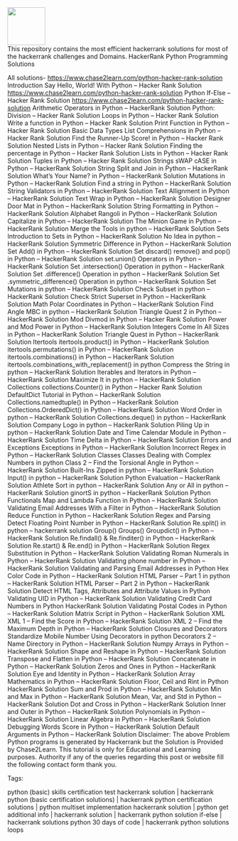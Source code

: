 <a align="center" href="https://www.hackerrank.com/Kanahaiya">
       <img height=85 src="https://d3keuzeb2crhkn.cloudfront.net/hackerrank/assets/styleguide/logo_wordmark-f5c5eb61ab0a154c3ed9eda24d0b9e31.svg">
   </a><br>
This repository contains the most efficient hackerrank solutions for most of the hackerrank challenges and Domains.
HackerRank Python Programming Solutions

All solutions- https://www.chase2learn.com/python-hacker-rank-solution
Introduction
Say Hello, World! With Python – Hacker Rank Solution   https://www.chase2learn.com/python-hacker-rank-solution 
Python If-Else – Hacker Rank Solution  https://www.chase2learn.com/python-hacker-rank-solution
Arithmetic Operators in Python – HackerRank Solution
Python: Division – Hacker Rank Solution
Loops in Python – Hacker Rank Solution
Write a function in Python – Hacker Rank Solution
Print Function in Python – Hacker Rank Solution
Basic Data Types
List Comprehensions in Python – Hacker Rank Solution
Find the Runner-Up Score! in Python – Hacker Rank Solution
Nested Lists in Python – Hacker Rank Solution
Finding the percentage in Python – Hacker Rank Solution
Lists in Python – Hacker Rank Solution
Tuples in Python – Hacker Rank Solution
Strings
sWAP cASE in Python – HackerRank Solution
String Split and Join in Python – HackerRank Solution
What’s Your Name? in Python – HackerRank Solution
Mutations in Python – HackerRank Solution
Find a string in Python – HackerRank Solution
String Validators in Python – HackerRank Solution
Text Allignment in Python – HackerRank Solution
Text Wrap in Python – HackerRank Solution
Designer Door Mat in Python – HackerRank Solution
String Formatting in Python – HackerRank Solution
Alphabet Rangoli in Python – HackerRank Solution
Capitalize in Python – HackerRank Solution
The Minion Game in Python – HackerRank Solution
Merge the Tools in python – HackerRank Solution
Sets
Introduction to Sets in Python – HackerRank Solution
No Idea in python – HackerRank Solution
Symmetric Difference in Python – HackerRank Solution
Set Add() in Python – HackerRank Solution
Set discard() remove() and pop() in Python – HackerRank Solution
set.union() Operators in Python – HackerRank Solution
Set .intersection() Operation in python – HackerRank Solution
Set .difference() Operation in python – HackerRank Solution
Set .symmetric_difference() Operation in python – HackerRank Solution
Set Mutations in python – HackerRank Solution
Check Subset in python – HackerRank Solution
Check Strict Superset in Python – HackerRank Solution
Math
Polar Coordinates in Python – HackerRank Solution
Find Angle MBC in python – HackerRank Solution
Triangle Quest 2 in Python – HackerRank Solution
Mod Divmod in Python – Hacker Rank Solution
Power and Mod Power in Python – HackerRank Solution
Integers Come In All Sizes in Python – HackerRank Solution
Triangle Quest in Python – HackerRank Solution
Itertools
itertools.product() in Python – HackerRank Solution
itertools.permutations() in Python – HackerRank Solution
itertools.combinations() in Python – HackerRank Solution
itertools.combinations_with_replacement() in python
Compress the String in python – HackerRank Solution
Iterables and Iterators in Python – HackerRank Solution
Maximize It in python – HackerRank Solution
Collections
collections.Counter() in Python – Hacker Rank Solution
DefaultDict Tutorial in Python – HackerRank Solution
Collections.namedtuple() in Python – HackerRank Solution
Collections.OrderedDict() in Python – HackerRank Solution
Word Order in python – HackerRank Solution
Collections.deque() in python – HackerRank Solution
Company Logo in python – HackerRank Solution
Piling Up in python – HackerRank Solution
Date and Time
Calendar Module in Python – HackerRank Solution
Time Delta in Python – HackerRank Solution
Errors and Exceptions
Exceptions in Python – HackerRank Solution
Incorrect Regex in Python – HackerRank Solution
Classes
Classes Dealing with Complex Numbers in python
Class 2 – Find the Torsional Angle in Python – HackerRank Solution
Built-Ins
Zipped in python – HackerRank Solution
Input() in python – HackerRank Solution
Python Evaluation – HackerRank Solution
Athlete Sort in python – HackerRank Solution
Any or All in python – HackerRank Solution
ginortS in python – HackerRank Solution
Python Functionals
Map and Lambda Function in Python – HackerRank Solution
Validating Email Addresses With a Filter in Python – HackerRank Solution
Reduce Function in Python – HackerRank Solution
Regex and Parsing
Detect Floating Point Number in Python – HackerRank Solution
Re.split() in python – hackerrank solution
Group() Groups() Groupdict() in Python – HackerRank Solution
Re.findall() & Re.finditer() in Python – HackerRank Solution
Re.start() & Re.end() in Python – HackerRank Solution
Regex Substitution in Python – HackerRank Solution
Validating Roman Numerals in Python – HackerRank Solution
Validating phone number in Python – HackerRank Solution
Validating and Parsing Email Addresses in Python
Hex Color Code in Python – HackerRank Solution
HTML Parser – Part 1 in python – HackerRank Solution
HTML Parser – Part 2 in Python – HackerRank Solution
Detect HTML Tags, Attributes and Attribute Values in Python
Validating UID in Python – HackerRank Solution
Validating Credit Card Numbers in Python HackerRank Solution
Validating Postal Codes in Python – HackerRank Solution
Matrix Script in Python – HackerRank Solution
XML
XML 1 – Find the Score in Python – HackerRank Solution
XML 2 – Find the Maximum Depth in Python – HackerRank Solution
Closures and Decorators
Standardize Mobile Number Using Decorators in python
Decorators 2 – Name Directory in Python – HackerRank Solution
Numpy
Arrays in Python – HackerRank Solution
Shape and Reshape in Python – HackerRank Solution
Transpose and Flatten in Python – HackerRank Solution
Concatenate in Python – HackerRank Solution
Zeros and Ones in Python – HackerRank Solution
Eye and Identity in Python – HackerRank Solution
Array Mathematics in Python – HackerRank Solution
Floor, Ceil and Rint in Python HackerRank Solution
Sum and Prod in Python – HackerRank Solution
Min and Max in Python – HackerRank Solution
Mean, Var, and Std in Python – HackerRank Solution
Dot and Cross in Python – HackerRank Solution
Inner and Outer in Python – HackerRank Solution
Polynomials in Python – HackerRank Solution
Linear Algebra in Python – HackerRank Solution
Debugging
Words Score in Python – HackerRank Solution
Default Arguments in Python – HackerRank Solution
Disclaimer: The above Problem Python programs is generated by Hackerrank but the Solution is Provided by Chase2Learn. This tutorial is only for Educational and Learning purposes. Authority if any of the queries regarding this post or website fill the following contact form thank you.

Tags:

python (basic) skills certification test hackerrank solution | hackerrank python (basic certification solutions)  | hackerrank python certification solutions  | python multiset implementation hackerrank solution | python get additional info  | hackerrank solution | hackerrank python solution if-else | hackerrank solutions python 30 days of code | hackerrank python solutions loops
